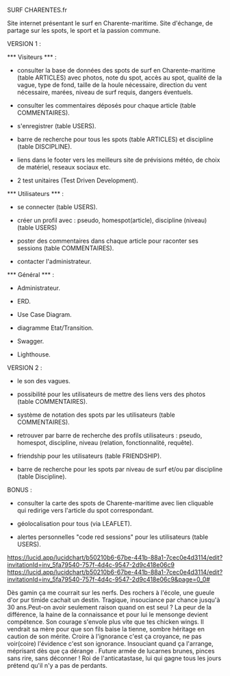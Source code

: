 SURF CHARENTES.fr


Site internet présentant le surf en Charente-maritime. Site d'échange, de partage sur les spots, le sport et la passion commune.


VERSION 1 :

*** Visiteurs *** :

- consulter la base de données des spots de surf en Charente-maritime (table ARTICLES) avec photos, note du spot, accès au spot, qualité de la vague, type de fond, taille de la houle nécessaire, direction du vent nécessaire, marées, niveau de surf requis, dangers éventuels.

- consulter les commentaires déposés pour chaque article (table COMMENTAIRES).

- s'enregistrer (table USERS).

- barre de recherche pour tous les spots (table ARTICLES) et discipline (table DISCIPLINE).

- liens dans le footer vers les meilleurs site de prévisions météo, de choix de matériel, reseaux sociaux etc.

- 2 test unitaires (Test Driven Development).



*** Utilisateurs *** :

- se connecter (table USERS).

- créer un profil avec : pseudo, homespot(article), discipline (niveau) (table USERS)

- poster des commentaires dans chaque article pour raconter ses sessions (table COMMENTAIRES).

- contacter l'administrateur.



*** Général *** :

- Administrateur.

- ERD.

- Use Case Diagram.

- diagramme Etat/Transition.

- Swagger.

- Lighthouse.



VERSION 2 :

- le son des vagues.

- possibilité pour les utilisateurs de mettre des liens vers des photos (table COMMENTAIRES).

- système de notation des spots par les utilisateurs (table COMMENTAIRES).

- retrouver par barre de recherche des profils utilisateurs : pseudo, homespot, discipline, niveau (relation, fonctionnalité, requête).

- friendship pour les utilisateurs (table FRIENDSHIP).

- barre de recherche pour les spots par niveau de surf et/ou par discipline (table Discipline).



BONUS :

- consulter la carte des spots de Charente-maritime avec lien cliquable qui redirige vers l'article du spot correspondant.

- géolocalisation pour tous (via LEAFLET).

- alertes personnelles "code red sessions" pour les utilisateurs (table USERS).






https://lucid.app/lucidchart/b50210b6-67be-441b-88a1-7cec0e4d3114/edit?invitationId=inv_5fa79540-757f-4d4c-9547-2d9c418e06c9
https://lucid.app/lucidchart/b50210b6-67be-441b-88a1-7cec0e4d3114/edit?invitationId=inv_5fa79540-757f-4d4c-9547-2d9c418e06c9&page=0_0#














Dès gamin ça me courrait sur les nerfs. Des rochers à l'école, une gueule d'or pur timide cachait un destin. Tragique, insouciance par chance jusqu'à 30 ans.Peut-on avoir seulement raison quand on est seul ?
La peur de la différence, la haine de la connaissance et pour lui le mensonge devient compétence.
Son courage s'envole plus vite que tes chicken wings. Il vendrait sa mère pour que son fils baise la tienne, sombre héritage en caution de son mérite. Croire à l'ignorance c'est ça croyance, ne pas voir(coire) l'évidence c'est son ignorance. Insouciant quand ça l'arrange, méprisant dès que ça dérange . Future armée de lucarnes brunes, pinces sans rire, sans déconner ! Roi de l'anticatastase, lui qui gagne tous les jours prétend qu'il n'y a pas de perdants.
